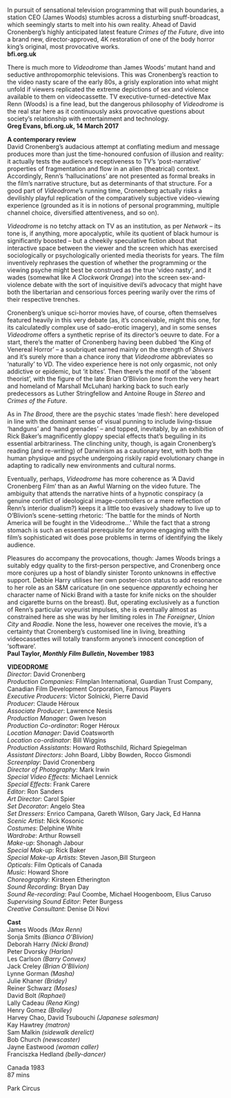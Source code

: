 

In pursuit of sensational television programming that will push boundaries, a station CEO (James Woods) stumbles across a disturbing snuff-broadcast, which seemingly starts to melt into his own reality. Ahead of David Cronenberg’s highly anticipated latest feature _Crimes of the Future_, dive into a brand new, director-approved, 4K restoration of one of the body horror king’s original, most provocative works.  
**bfi.org.uk**  

There is much more to _Videodrome_ than James Woods’ mutant hand and seductive anthropomorphic televisions. This was Cronenberg’s reaction to the video nasty scare of the early 80s, a grisly exploration into what might unfold if viewers replicated the extreme depictions of sex and violence available to them on videocassette. TV executive-turned-detective Max Renn (Woods) is a fine lead, but the dangerous philosophy of _Videodrome_ is the real star here as it continuously asks provocative questions about society’s relationship with entertainment and technology.  
**Greg Evans, bfi.org.uk, 14 March 2017**  

**A contemporary review**  
David Cronenberg’s audacious attempt at conflating medium and message produces more than just the time-honoured confusion of illusion and reality: it actually tests the audience’s receptiveness to TV’s ‘post-narrative’ properties of fragmentation and flow in an alien (theatrical) context. Accordingly, Renn’s ‘hallucinations’ are not presented as formal breaks in the film’s narrative structure, but as determinants of that structure. For a good part of _Videodrome_’s running time, Cronenberg actually risks a devilishly playful replication of the comparatively subjective video-viewing experience (grounded as it is in notions of personal programming, multiple channel choice, diversified attentiveness, and so on).

_Videodrome_ is no tetchy attack on TV as an institution, as per _Network_ – its tone is, if anything, more apocalyptic, while its quotient of black humour is significantly boosted – but a cheekily speculative fiction about that interactive space between the viewer and the screen which has exercised sociologically or psychologically oriented media theorists for years. The film inventively rephrases the question of whether the programming or the viewing psyche might best be construed as the true ‘video nasty’, and it wades (somewhat like _A Clockwork Orange_) into the screen sex-and-violence debate with the sort of inquisitive devil’s advocacy that might have both the libertarian and censorious forces peering warily over the rims of their respective trenches.

Cronenberg’s unique sci-horror movies have, of course, often themselves featured heavily in this very debate (as, it’s conceivable, might this one, for its calculatedly complex use of sado-erotic imagery), and in some senses _Videodrome_ offers a synthetic reprise of its director’s oeuvre to date. For a start, there’s the matter of Cronenberg having been dubbed ‘the King of Venereal Horror’ – a soubriquet earned mainly on the strength of _Shivers_ and it’s surely more than a chance irony that _Videodrome_ abbreviates so ‘naturally’ to VD. The video experience here is not only orgasmic, not only addictive or epidemic, but ‘it bites’. Then there’s the motif of the ‘absent theorist’, with the figure of the late Brian O’Blivion (one from the very heart and homeland of Marshall McLuhan) harking back to such early predecessors as Luther Stringfellow and Antoine Rouge in _Stereo_ and _Crimes of the Future_.

As in _The Brood_, there are the psychic states ‘made flesh’: here developed in line with the dominant sense of visual punning to include living-tissue ‘handguns’ and ‘hand grenades’ ­– and topped, inevitably, by an exhibition of Rick Baker’s magnificently gloppy special effects that’s beguiling in its essential arbitrariness. The clinching unity, though, is again Cronenberg’s reading (and re-writing) of Darwinism as a cautionary text, with both the human physique and psyche undergoing riskily rapid evolutionary change in adapting to radically new environments and cultural norms.

Eventually, perhaps, _Videodrome_ has more coherence as ‘A David Cronenberg Film’ than as an Awful Warning on the video future. The ambiguity that attends the narrative hints of a hypnotic conspiracy (a genuine conflict of ideological image-controllers or a mere reflection of Renn’s interior dualism?) keeps it a little too evasively shadowy to live up to O’Blivion’s scene-setting rhetoric: ‘The battle for the minds of North America will be fought in the Videodrome...’ While the fact that a strong stomach is such an essential prerequisite for anyone engaging with the film’s sophisticated wit does pose problems in terms of identifying the likely audience.

Pleasures do accompany the provocations, though: James Woods brings a suitably edgy quality to the first-person perspective, and Cronenberg once more conjures up a host of blandly sinister Toronto unknowns in effective support. Debbie Harry utilises her own poster-icon status to add resonance to her role as an S&M caricature (in one sequence _apparently_ echoing her character name of Nicki Brand with a taste for knife nicks on the shoulder and cigarette burns on the breast). But, operating exclusively as a function of Renn’s particular voyeurist impulses, she is eventually almost as constrained here as she was by her limiting roles in _The Foreigner_, _Union City_ and _Roadie_. None the less, however one receives the movie, it’s a certainty that Cronenberg’s customised line in living, breathing videocassettes will totally transform anyone’s innocent conception of ‘software’.  
**Paul Taylor, _Monthly Film Bulletin_, November 1983**  

**VIDEODROME**  
_Director_: David Cronenberg  
_Production Companies_: Filmplan International, Guardian Trust Company, Canadian Film Development Corporation, Famous Players  
_Executive Producers_: Victor Solnicki, Pierre David  
_Producer_: Claude Héroux  
_Associate Producer_: Lawrence Nesis  
_Production Manager_: Gwen Iveson  
_Production Co-ordinator_: Roger Héroux  
_Location Manager_: David Coatsworth  
_Location co-ordinator_: Bill Wiggins  
_Production Assistants_: Howard Rothschild, Richard Spiegelman  
_Assistant Directors_: John Board, Libby Bowden, Rocco Gismondi  
_Screenplay_: David Cronenberg  
_Director of Photography_: Mark Irwin  
_Special Video Effects_: Michael Lennick  
_Special Effects_: Frank Carere  
_Editor_: Ron Sanders  
_Art Director_: Carol Spier  
_Set Decorator_: Angelo Stea  
_Set Dressers_: Enrico Campana, Gareth Wilson, Gary Jack, Ed Hanna  
_Scenic Artist_: Nick Kosonic  
_Costumes_: Delphine White  
_Wardrobe_: Arthur Rowsell  
_Make-up_: Shonagh Jabour  
_Special Mak-up_: Rick Baker  
_Special Make-up Artists_: Steven Jason,Bill Sturgeon  
_Opticals_: Film Opticals of Canada  
_Music_: Howard Shore  
_Choreography_: Kirsteen Etherington  
_Sound Recording_: Bryan Day  
_Sound Re-recording_: Paul Coombe, Michael Hoogenboom, Elius Caruso  
_Supervising Sound Editor_: Peter Burgess  
_Creative Consultant_: Denise Di Novi  

**Cast**  
James Woods _(Max Renn)_  
Sonja Smits _(Bianca O’Blivion)_  
Deborah Harry _(Nicki Brand)_  
Peter Dvorsky _(Harlan)_  
Les Carlson _(Barry Convex)_  
Jack Creley _(Brian O’Blivion)_  
Lynne Gorman _(Masha)_  
Julie Khaner _(Bridey)_  
Reiner Schwarz _(Moses)_  
David Bolt _(Raphael)_  
Lally Cadeau _(Rena King)_  
Henry Gomez _(Brolley)_  
Harvey Chao, David Tsubouchi _(Japanese salesman)_  
Kay Hawtrey _(matron)_  
Sam Malkin _(sidewalk derelict)_  
Bob Church _(newscaster)_  
Jayne Eastwood _(woman caller)_  
Franciszka Hedland _(belly-dancer)_  

Canada 1983  
87 mins  

Park Circus  
<!--stackedit_data:
eyJoaXN0b3J5IjpbNzUyNDg0MjYwXX0=
-->